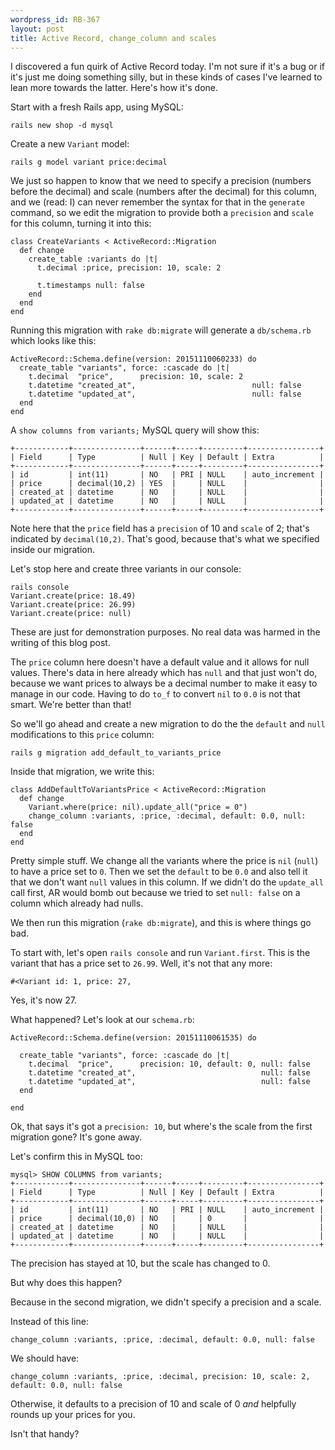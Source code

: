 ```yaml
--- 
wordpress_id: RB-367
layout: post
title: Active Record, change_column and scales
---
```


I discovered a fun quirk of Active Record today. I'm not sure if it's a bug or if it's just me doing something silly, but in these kinds of cases I've learned to lean more towards the latter. Here's how it's done.

Start with a fresh Rails app, using MySQL:

```
rails new shop -d mysql
```

Create a new `Variant` model:

```
rails g model variant price:decimal
```

We just so happen to know that we need to specify a precision (numbers before the decimal) and scale (numbers after the decimal) for this column, and we (read: I) can never remember the syntax for that in the `generate` command, so we edit the migration to provide both a `precision` and `scale` for this column, turning it into this:

```
class CreateVariants < ActiveRecord::Migration
  def change
    create_table :variants do |t|
      t.decimal :price, precision: 10, scale: 2

      t.timestamps null: false
    end
  end
end
```

Running this migration with `rake db:migrate` will generate a `db/schema.rb` which looks like this:

```
ActiveRecord::Schema.define(version: 20151110060233) do
  create_table "variants", force: :cascade do |t|
    t.decimal  "price",      precision: 10, scale: 2
    t.datetime "created_at",                          null: false
    t.datetime "updated_at",                          null: false
  end
end
```

A `show columns from variants;` MySQL query will show this:

```
+------------+---------------+------+-----+---------+----------------+
| Field      | Type          | Null | Key | Default | Extra          |
+------------+---------------+------+-----+---------+----------------+
| id         | int(11)       | NO   | PRI | NULL    | auto_increment |
| price      | decimal(10,2) | YES  |     | NULL    |                |
| created_at | datetime      | NO   |     | NULL    |                |
| updated_at | datetime      | NO   |     | NULL    |                |
+------------+---------------+------+-----+---------+----------------+
```

Note here that the `price` field has a `precision` of 10 and `scale` of 2; that's indicated by `decimal(10,2)`. That's good, because that's what we specified inside our migration.

Let's stop here and create three variants in our console:

```
rails console
Variant.create(price: 18.49)
Variant.create(price: 26.99)
Variant.create(price: null)
```

These are just for demonstration purposes. No real data was harmed in the writing of this blog post.

The `price` column here doesn't have a default value and it allows for null values. There's data in here already which has `null` and that just won't do, because we want prices to always be a decimal number to make it easy to manage in our code. Having to do `to_f` to convert `nil` to `0.0` is not that smart. We're better than that!

So we'll go ahead and create a new migration to do the the `default` and `null` modifications to this `price` column:

```
rails g migration add_default_to_variants_price
```

Inside that migration, we write this:

```
class AddDefaultToVariantsPrice < ActiveRecord::Migration
  def change
    Variant.where(price: nil).update_all("price = 0")
    change_column :variants, :price, :decimal, default: 0.0, null: false
  end
end
```

Pretty simple stuff. We change all the variants where the price is `nil` (`null`) to have a price set to `0`. Then we set the `default` to be `0.0` and also tell it that we don't want `null` values in this column. If we didn't do the `update_all` call first, AR would bomb out because we tried to set `null: false` on a column which already had nulls.

We then run this migration (`rake db:migrate`), and this is where things go bad.

To start with, let's open `rails console` and run `Variant.first`. This is the variant that has a price set to `26.99`. Well, it's not that any more:

```
#<Variant id: 1, price: 27,
```

Yes, it's now 27.

What happened? Let's look at our `schema.rb`:

```
ActiveRecord::Schema.define(version: 20151110061535) do

  create_table "variants", force: :cascade do |t|
    t.decimal  "price",      precision: 10, default: 0, null: false
    t.datetime "created_at",                            null: false
    t.datetime "updated_at",                            null: false
  end

end
```

Ok, that says it's got a `precision: 10`, but where's the scale from the first migration gone? It's gone away.

Let's confirm this in MySQL too:

```
mysql> SHOW COLUMNS from variants;
+------------+---------------+------+-----+---------+----------------+
| Field      | Type          | Null | Key | Default | Extra          |
+------------+---------------+------+-----+---------+----------------+
| id         | int(11)       | NO   | PRI | NULL    | auto_increment |
| price      | decimal(10,0) | NO   |     | 0       |                |
| created_at | datetime      | NO   |     | NULL    |                |
| updated_at | datetime      | NO   |     | NULL    |                |
+------------+---------------+------+-----+---------+----------------+
```

The precision has stayed at 10, but the scale has changed to 0.

But why does this happen?

Because in the second migration, we didn't specify a precision and a scale.

Instead of this line:

```
change_column :variants, :price, :decimal, default: 0.0, null: false
```

We should have:

```
change_column :variants, :price, :decimal, precision: 10, scale: 2, default: 0.0, null: false
```

Otherwise, it defaults to a precision of 10 and scale of 0 _and_ helpfully rounds up your prices for you.

Isn't that handy?
